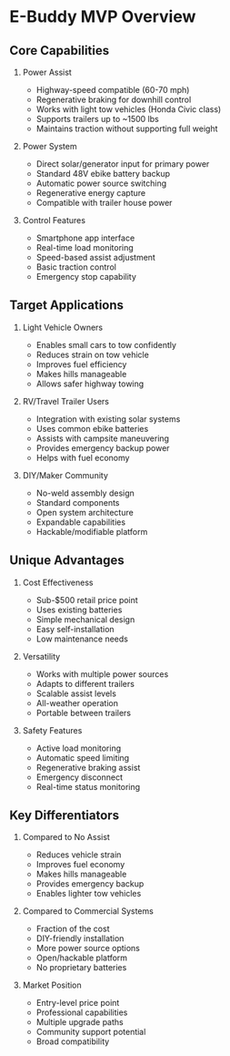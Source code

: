 # E-Buddy MVP Overview

## Core Capabilities

1. Power Assist
    - Highway-speed compatible (60-70 mph)
    - Regenerative braking for downhill control
    - Works with light tow vehicles (Honda Civic class)
    - Supports trailers up to ~1500 lbs
    - Maintains traction without supporting full weight

2. Power System
    - Direct solar/generator input for primary power
    - Standard 48V ebike battery backup
    - Automatic power source switching
    - Regenerative energy capture
    - Compatible with trailer house power

3. Control Features
    - Smartphone app interface
    - Real-time load monitoring
    - Speed-based assist adjustment
    - Basic traction control
    - Emergency stop capability

## Target Applications

1. Light Vehicle Owners
    - Enables small cars to tow confidently
    - Reduces strain on tow vehicle
    - Improves fuel efficiency
    - Makes hills manageable
    - Allows safer highway towing

2. RV/Travel Trailer Users
    - Integration with existing solar systems
    - Uses common ebike batteries
    - Assists with campsite maneuvering
    - Provides emergency backup power
    - Helps with fuel economy

3. DIY/Maker Community
    - No-weld assembly design
    - Standard components
    - Open system architecture
    - Expandable capabilities
    - Hackable/modifiable platform

## Unique Advantages

1. Cost Effectiveness
    - Sub-$500 retail price point
    - Uses existing batteries
    - Simple mechanical design
    - Easy self-installation
    - Low maintenance needs

2. Versatility
    - Works with multiple power sources
    - Adapts to different trailers
    - Scalable assist levels
    - All-weather operation
    - Portable between trailers

3. Safety Features
    - Active load monitoring
    - Automatic speed limiting
    - Regenerative braking assist
    - Emergency disconnect
    - Real-time status monitoring

## Key Differentiators

1. Compared to No Assist
    - Reduces vehicle strain
    - Improves fuel economy
    - Makes hills manageable
    - Provides emergency backup
    - Enables lighter tow vehicles

2. Compared to Commercial Systems
    - Fraction of the cost
    - DIY-friendly installation
    - More power source options
    - Open/hackable platform
    - No proprietary batteries

3. Market Position
    - Entry-level price point
    - Professional capabilities
    - Multiple upgrade paths
    - Community support potential
    - Broad compatibility